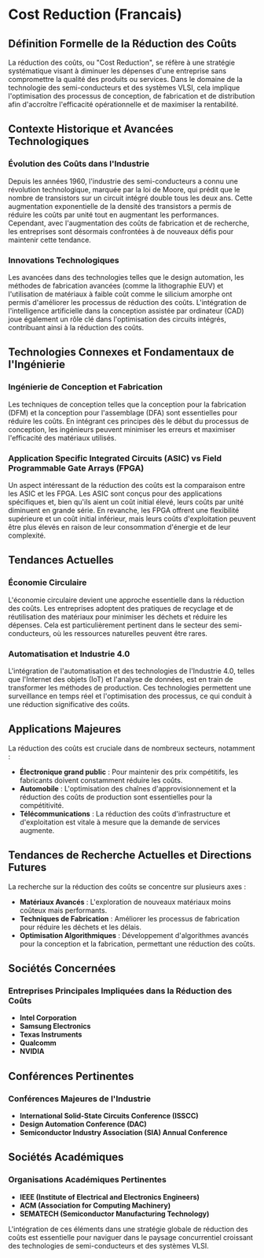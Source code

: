# Cost Reduction (Francais)

## Définition Formelle de la Réduction des Coûts

La réduction des coûts, ou "Cost Reduction", se réfère à une stratégie systématique visant à diminuer les dépenses d'une entreprise sans compromettre la qualité des produits ou services. Dans le domaine de la technologie des semi-conducteurs et des systèmes VLSI, cela implique l'optimisation des processus de conception, de fabrication et de distribution afin d'accroître l'efficacité opérationnelle et de maximiser la rentabilité.

## Contexte Historique et Avancées Technologiques

### Évolution des Coûts dans l'Industrie

Depuis les années 1960, l'industrie des semi-conducteurs a connu une révolution technologique, marquée par la loi de Moore, qui prédit que le nombre de transistors sur un circuit intégré double tous les deux ans. Cette augmentation exponentielle de la densité des transistors a permis de réduire les coûts par unité tout en augmentant les performances. Cependant, avec l'augmentation des coûts de fabrication et de recherche, les entreprises sont désormais confrontées à de nouveaux défis pour maintenir cette tendance.

### Innovations Technologiques

Les avancées dans des technologies telles que le design automation, les méthodes de fabrication avancées (comme la lithographie EUV) et l'utilisation de matériaux à faible coût comme le silicium amorphe ont permis d'améliorer les processus de réduction des coûts. L'intégration de l'intelligence artificielle dans la conception assistée par ordinateur (CAD) joue également un rôle clé dans l'optimisation des circuits intégrés, contribuant ainsi à la réduction des coûts.

## Technologies Connexes et Fondamentaux de l'Ingénierie

### Ingénierie de Conception et Fabrication

Les techniques de conception telles que la conception pour la fabrication (DFM) et la conception pour l'assemblage (DFA) sont essentielles pour réduire les coûts. En intégrant ces principes dès le début du processus de conception, les ingénieurs peuvent minimiser les erreurs et maximiser l'efficacité des matériaux utilisés.

### Application Specific Integrated Circuits (ASIC) vs Field Programmable Gate Arrays (FPGA)

Un aspect intéressant de la réduction des coûts est la comparaison entre les ASIC et les FPGA. Les ASIC sont conçus pour des applications spécifiques et, bien qu'ils aient un coût initial élevé, leurs coûts par unité diminuent en grande série. En revanche, les FPGA offrent une flexibilité supérieure et un coût initial inférieur, mais leurs coûts d'exploitation peuvent être plus élevés en raison de leur consommation d'énergie et de leur complexité.

## Tendances Actuelles

### Économie Circulaire

L'économie circulaire devient une approche essentielle dans la réduction des coûts. Les entreprises adoptent des pratiques de recyclage et de réutilisation des matériaux pour minimiser les déchets et réduire les dépenses. Cela est particulièrement pertinent dans le secteur des semi-conducteurs, où les ressources naturelles peuvent être rares.

### Automatisation et Industrie 4.0

L'intégration de l'automatisation et des technologies de l'Industrie 4.0, telles que l'Internet des objets (IoT) et l'analyse de données, est en train de transformer les méthodes de production. Ces technologies permettent une surveillance en temps réel et l'optimisation des processus, ce qui conduit à une réduction significative des coûts.

## Applications Majeures

La réduction des coûts est cruciale dans de nombreux secteurs, notamment :

- **Électronique grand public** : Pour maintenir des prix compétitifs, les fabricants doivent constamment réduire les coûts.
- **Automobile** : L'optimisation des chaînes d'approvisionnement et la réduction des coûts de production sont essentielles pour la compétitivité.
- **Télécommunications** : La réduction des coûts d'infrastructure et d'exploitation est vitale à mesure que la demande de services augmente.

## Tendances de Recherche Actuelles et Directions Futures

La recherche sur la réduction des coûts se concentre sur plusieurs axes :

- **Matériaux Avancés** : L'exploration de nouveaux matériaux moins coûteux mais performants.
- **Techniques de Fabrication** : Améliorer les processus de fabrication pour réduire les déchets et les délais.
- **Optimisation Algorithmiques** : Développement d'algorithmes avancés pour la conception et la fabrication, permettant une réduction des coûts.

## Sociétés Concernées

### Entreprises Principales Impliquées dans la Réduction des Coûts

- **Intel Corporation**
- **Samsung Electronics**
- **Texas Instruments**
- **Qualcomm**
- **NVIDIA**

## Conférences Pertinentes

### Conférences Majeures de l'Industrie

- **International Solid-State Circuits Conference (ISSCC)**
- **Design Automation Conference (DAC)**
- **Semiconductor Industry Association (SIA) Annual Conference**

## Sociétés Académiques

### Organisations Académiques Pertinentes

- **IEEE (Institute of Electrical and Electronics Engineers)**
- **ACM (Association for Computing Machinery)**
- **SEMATECH (Semiconductor Manufacturing Technology)**

L'intégration de ces éléments dans une stratégie globale de réduction des coûts est essentielle pour naviguer dans le paysage concurrentiel croissant des technologies de semi-conducteurs et des systèmes VLSI.
